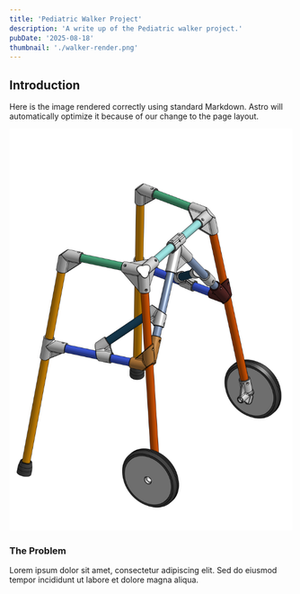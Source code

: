 ```yaml
---
title: 'Pediatric Walker Project'
description: 'A write up of the Pediatric walker project.'
pubDate: '2025-08-18'
thumbnail: './walker-render.png'
---
```


## Introduction

Here is the image rendered correctly using standard Markdown. Astro will automatically optimize it because of our change to the page layout.

![A render of the pediatric walker project](./walker-render.png)

### The Problem

Lorem ipsum dolor sit amet, consectetur adipiscing elit. Sed do eiusmod tempor incididunt ut labore et dolore magna aliqua.

